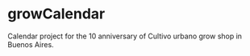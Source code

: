 # growCalendar
Calendar project for the 10 anniversary of Cultivo urbano grow shop in Buenos Aires.
